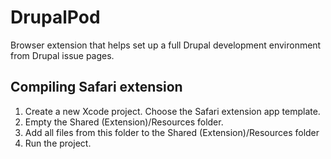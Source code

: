# DrupalPod

Browser extension that helps set up a full Drupal development environment from Drupal issue pages.

## Compiling Safari extension

1. Create a new Xcode project. Choose the Safari extension app template.
2. Empty the Shared (Extension)/Resources folder.
3. Add all files from this folder to the Shared (Extension)/Resources folder
4. Run the project.
